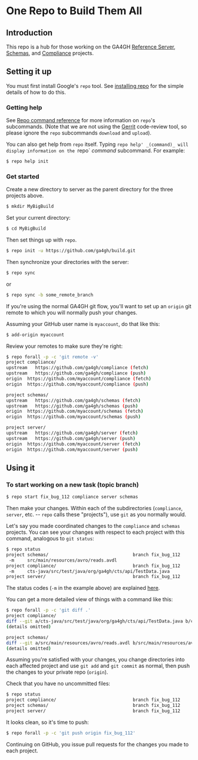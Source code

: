 # One Repo to Build Them All

## Introduction
This repo is a hub for those working on the GA4GH
[Reference Server](https://github.com/ga4gh/server),
[Schemas](https://github.com/ga4gh/schemas), and
[Compliance](https://github.com/ga4gh/compliance) projects.

## Setting it up
You must first install Google's `repo` tool.  See
[installing repo](https://source.android.com/source/downloading.html#installing-repo)
for the simple details of how to do this.

### Getting help
See
[Repo command reference](https://source.android.com/source/using-repo.html)
for more information on `repo`'s subcommands.  (Note that we are not
using the [Gerrit](https://android-review.googlesource.com/)
code-review tool, so please ignore the `repo` subcommands  `download` and
`upload`).

You can also get help from `repo` itself.  Typing `repo help'
_(command)_ will display information on the `repo` _command_
subcommand.  For example:

```bash
$ repo help init
```

### Get started

Create a new directory to server as the parent directory for the three
projects above.

```bash
$ mkdir MyBigBuild
```

Set your current directory:

```bash
$ cd MyBigBuild
```

Then set things up with `repo`.

```bash
$ repo init -u https://github.com/ga4gh/build.git
```

Then synchronize your directories with the server:

```bash
$ repo sync
```

or

```bash
$ repo sync -b some_remote_branch
```

If you're using the normal GA4GH git flow, you'll want to set up an
`origin` git remote to which you will normally push your changes.

Assuming your GitHub user name is `myaccount`, do that like this:

```bash
$ add-origin myaccount
```

Review your remotes to make sure they're right:

```bash
$ repo forall -p -c 'git remote -v'
project compliance/
upstream   https://github.com/ga4gh/compliance (fetch)
upstream   https://github.com/ga4gh/compliance (push)
origin  https://github.com/myaccount/compliance (fetch)
origin  https://github.com/myaccount/compliance (push)

project schemas/
upstream   https://github.com/ga4gh/schemas (fetch)
upstream   https://github.com/ga4gh/schemas (push)
origin  https://github.com/myaccount/schemas (fetch)
origin  https://github.com/myaccount/schemas (push)

project server/
upstream   https://github.com/ga4gh/server (fetch)
upstream   https://github.com/ga4gh/server (push)
origin  https://github.com/myaccount/server (fetch)
origin  https://github.com/myaccount/server (push)
```

## Using it

### To start working on a new task (topic branch)

```bash
$ repo start fix_bug_112 compliance server schemas
```

Then make your changes.  Within each of the subdirectories (`compliance`,
`server`, etc. -- `repo` calls these "projects"), use `git` as you normally would.

Let's say you made coordinated changes to the `compliance` and
`schemas` projects.  You can see your changes with respect to each project with this
command, analogous to `git status`:

```bash
$ repo status
project schemas/                                branch fix_bug_112
 -m     src/main/resources/avro/reads.avdl
project compliance/                             branch fix_bug_112
 -m     cts-java/src/test/java/org/ga4gh/cts/api/TestData.java
project server/                                 branch fix_bug_112

```

The status codes (`-m` in the example above) are explained
[here](https://source.android.com/source/using-repo.html#status).

You can get a more detailed view of things with a command like this:

```bash
$ repo forall -p -c 'git diff .'
project compliance/
diff --git a/cts-java/src/test/java/org/ga4gh/cts/api/TestData.java b/cts-java/s
(details omitted)

project schemas/
diff --git a/src/main/resources/avro/reads.avdl b/src/main/resources/avro/reads.
(details omitted) 
```

Assuming you're satisfied with your changes, you change directories
into each affected project and use `git add` and
`git commit` as normal, then push the changes to your private repo
(`origin`).

Check that you have no uncommitted files:
```bash
$ repo status
project compliance/                             branch fix_bug_112
project schemas/                                branch fix_bug_112
project server/                                 branch fix_bug_112
```

It looks clean, so it's time to push:

```bash
$ repo forall -p -c 'git push origin fix_bug_112'
```

Continuing on GitHub, you issue pull requests for the changes you made
to each project.
